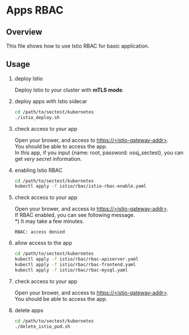 # Apps RBAC

## Overview

This file shows how to use Istio RBAC for basic application.

## Usage

1. deploy Istio

    Deploy Istio to your cluster with **mTLS mode**.

2. deploy apps with Istio sidecar

    ```bash
    cd /path/to/sectest/kubernetes
    ./istio_deploy.sh
    ```

3. check access to your app

    Open your brower, and access to [https://\<istio-gateway-addr\>](https://localhost:31390).  
    You should be able to access the app.  
    In this app, if you input {name: root, password: ossj_sectest}, you can get _very secret_ information.

4. enabling Istio RBAC

    ```bash
    cd /path/to/sectest/kubernetes
    kubectl apply -f istio/rbac/istio-rbac-enable.yaml
    ```

5. check access to your app

    Open your brower, and access to [https://\<istio-gateway-addr\>](https://localhost:31390).  
    If RBAC enabled, you can see following message.  
    \*) It may take a few minutes.

    ```text
    RBAC: access denied
    ```

6. allow access to the app

    ```bash
    cd /path/to/sectest/kubernetes
    kubectl apply -f istio/rbac/rbac-apiserver.yaml
    kubectl apply -f istio/rbac/rbac-frontend.yaml
    kubectl apply -f istio/rbac/rbac-mysql.yaml
    ```

7. check access to your app

    Open your brower, and access to [https://\<istio-gateway-addr\>](https://localhost:31390).  
    You should be able to access the app.

8. delete apps

    ```bash
    cd /path/to/sectest/kubernetes
    ./delete_istio_pod.sh
    ```
